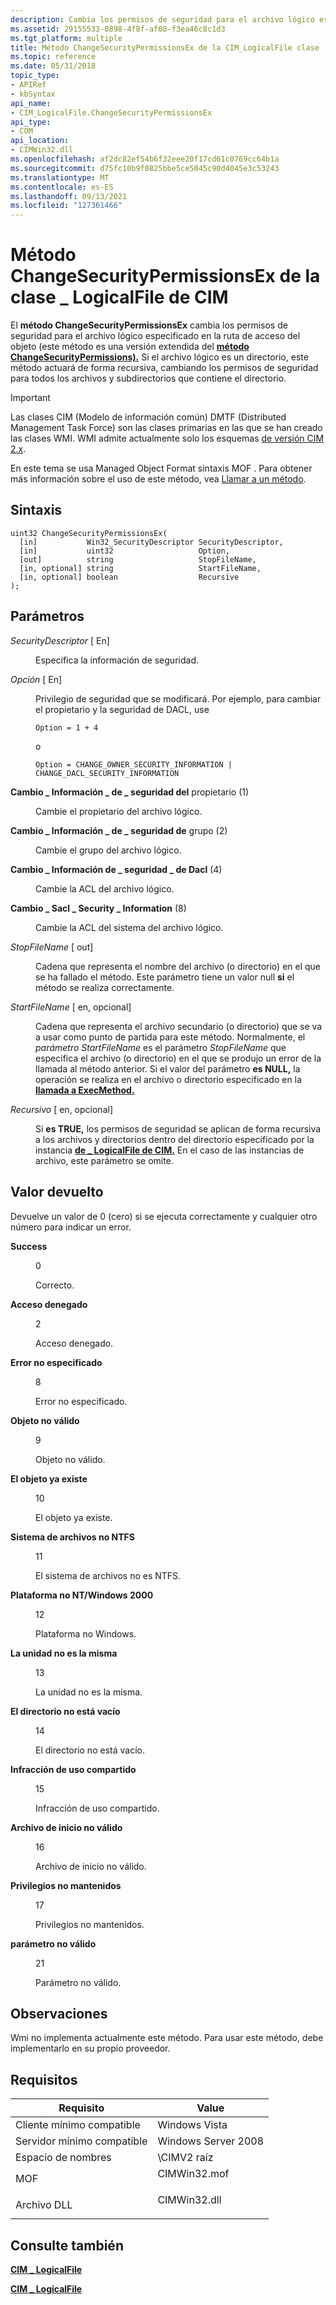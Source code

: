 ```yaml
---
description: Cambia los permisos de seguridad para el archivo lógico especificado en la ruta de acceso del objeto (este método es una versión extendida del método ChangeSecurityPermissions).
ms.assetid: 29155533-0898-4f8f-af08-f3ea46c8c1d3
ms.tgt_platform: multiple
title: Método ChangeSecurityPermissionsEx de la CIM_LogicalFile clase
ms.topic: reference
ms.date: 05/31/2018
topic_type:
- APIRef
- kbSyntax
api_name:
- CIM_LogicalFile.ChangeSecurityPermissionsEx
api_type:
- COM
api_location:
- CIMWin32.dll
ms.openlocfilehash: af2dc82ef54b6f32eee20f17cd61c0769cc64b1a
ms.sourcegitcommit: d75fc10b9f0825bbe5ce5045c90d4045e3c53243
ms.translationtype: MT
ms.contentlocale: es-ES
ms.lasthandoff: 09/13/2021
ms.locfileid: "127361466"
---
```

# <a name="changesecuritypermissionsex-method-of-the-cim_logicalfile-class"></a>Método ChangeSecurityPermissionsEx de la clase \_ LogicalFile de CIM

El **método ChangeSecurityPermissionsEx** cambia los permisos de seguridad para el archivo lógico especificado en la ruta de acceso del objeto (este método es una versión extendida del [**método ChangeSecurityPermissions).**](changesecuritypermissions-method-in-class-cim-logicalfile.md) Si el archivo lógico es un directorio, este método actuará de forma recursiva, cambiando los permisos de seguridad para todos los archivos y subdirectorios que contiene el directorio.

> [!IMPORTANT]
> Las clases CIM (Modelo de información común) DMTF (Distributed Management Task Force) son las clases primarias en las que se han creado las clases WMI. WMI admite actualmente solo los esquemas [de versión CIM 2.x](https://dmtf.org/standards/cim/schemas).

 

En este tema se usa Managed Object Format sintaxis MOF . Para obtener más información sobre el uso de este método, vea [Llamar a un método](/windows/desktop/WmiSdk/calling-a-method).

## <a name="syntax"></a>Sintaxis


```mof
uint32 ChangeSecurityPermissionsEx(
  [in]           Win32_SecurityDescriptor SecurityDescriptor,
  [in]           uint32                   Option,
  [out]          string                   StopFileName,
  [in, optional] string                   StartFileName,
  [in, optional] boolean                  Recursive
);
```



## <a name="parameters"></a>Parámetros

<dl> <dt>

*SecurityDescriptor* \[ En\]
</dt> <dd>

Especifica la información de seguridad.

</dd> <dt>

*Opción* \[ En\]
</dt> <dd>

Privilegio de seguridad que se modificará. Por ejemplo, para cambiar el propietario y la seguridad de DACL, use

`Option = 1 + 4`

o

`Option = CHANGE_OWNER_SECURITY_INFORMATION | CHANGE_DACL_SECURITY_INFORMATION`

<dt>

<span id="Change_Owner_Security_Information"></span><span id="change_owner_security_information"></span><span id="CHANGE_OWNER_SECURITY_INFORMATION"></span>

<span id="Change_Owner_Security_Information"></span><span id="change_owner_security_information"></span><span id="CHANGE_OWNER_SECURITY_INFORMATION"></span>**Cambio \_ Información \_ de \_ seguridad del** propietario (1)


</dt> <dd>

Cambie el propietario del archivo lógico.

</dd> <dt>

<span id="Change_Group_Security_Information"></span><span id="change_group_security_information"></span><span id="CHANGE_GROUP_SECURITY_INFORMATION"></span>

<span id="Change_Group_Security_Information"></span><span id="change_group_security_information"></span><span id="CHANGE_GROUP_SECURITY_INFORMATION"></span>**Cambio \_ Información \_ de \_ seguridad de** grupo (2)


</dt> <dd>

Cambie el grupo del archivo lógico.

</dd> <dt>

<span id="Change_Dacl_Security_Information"></span><span id="change_dacl_security_information"></span><span id="CHANGE_DACL_SECURITY_INFORMATION"></span>

<span id="Change_Dacl_Security_Information"></span><span id="change_dacl_security_information"></span><span id="CHANGE_DACL_SECURITY_INFORMATION"></span>**Cambio \_ Información de \_ seguridad \_ de Dacl** (4)


</dt> <dd>

Cambie la ACL del archivo lógico.

</dd> <dt>

<span id="Change_Sacl_Security_Information"></span><span id="change_sacl_security_information"></span><span id="CHANGE_SACL_SECURITY_INFORMATION"></span>

<span id="Change_Sacl_Security_Information"></span><span id="change_sacl_security_information"></span><span id="CHANGE_SACL_SECURITY_INFORMATION"></span>**Cambio \_ Sacl \_ Security \_ Information** (8)


</dt> <dd>

Cambie la ACL del sistema del archivo lógico.

</dd> </dl> </dd> <dt>

*StopFileName* \[ out\]
</dt> <dd>

Cadena que representa el nombre del archivo (o directorio) en el que se ha fallado el método. Este parámetro tiene un valor null **si** el método se realiza correctamente.

</dd> <dt>

*StartFileName* \[ en, opcional\]
</dt> <dd>

Cadena que representa el archivo secundario (o directorio) que se va a usar como punto de partida para este método. Normalmente, el *parámetro StartFileName* es el parámetro *StopFileName* que especifica el archivo (o directorio) en el que se produjo un error de la llamada al método anterior. Si el valor del parámetro **es NULL,** la operación se realiza en el archivo o directorio especificado en la [**llamada a ExecMethod.**](/windows/desktop/WmiSdk/swbemservices-execmethod)

</dd> <dt>

*Recursivo* \[ en, opcional\]
</dt> <dd>

Si **es TRUE,** los permisos de seguridad se aplican de forma recursiva a los archivos y directorios dentro del directorio especificado por la instancia [**de \_ LogicalFile de CIM.**](cim-logicalfile.md) En el caso de las instancias de archivo, este parámetro se omite.

</dd> </dl>

## <a name="return-value"></a>Valor devuelto

Devuelve un valor de 0 (cero) si se ejecuta correctamente y cualquier otro número para indicar un error.

<dl> <dt>

**Success**
</dt> <dd>

0

Correcto.

</dd> <dt>

**Acceso denegado**
</dt> <dd>

2

Acceso denegado.

</dd> <dt>

**Error no especificado**
</dt> <dd>

8

Error no especificado.

</dd> <dt>

**Objeto no válido**
</dt> <dd>

9

Objeto no válido.

</dd> <dt>

**El objeto ya existe**
</dt> <dd>

10

El objeto ya existe.

</dd> <dt>

**Sistema de archivos no NTFS**
</dt> <dd>

11

El sistema de archivos no es NTFS.

</dd> <dt>

**Plataforma no NT/Windows 2000**
</dt> <dd>

12

Plataforma no Windows.

</dd> <dt>

**La unidad no es la misma**
</dt> <dd>

13

La unidad no es la misma.

</dd> <dt>

**El directorio no está vacío**
</dt> <dd>

14

El directorio no está vacío.

</dd> <dt>

**Infracción de uso compartido**
</dt> <dd>

15

Infracción de uso compartido.

</dd> <dt>

**Archivo de inicio no válido**
</dt> <dd>

16

Archivo de inicio no válido.

</dd> <dt>

**Privilegios no mantenidos**
</dt> <dd>

17

Privilegios no mantenidos.

</dd> <dt>

**parámetro no válido**
</dt> <dd>

21

Parámetro no válido.

</dd> </dl>

## <a name="remarks"></a>Observaciones

Wmi no implementa actualmente este método. Para usar este método, debe implementarlo en su propio proveedor.

## <a name="requirements"></a>Requisitos



| Requisito | Value |
|-------------------------------------|-----------------------------------------------------------------------------------------|
| Cliente mínimo compatible<br/> | Windows Vista<br/>                                                                |
| Servidor mínimo compatible<br/> | Windows Server 2008<br/>                                                          |
| Espacio de nombres<br/>                | \\CIMV2 raíz<br/>                                                                  |
| MOF<br/>                      | <dl> <dt>CIMWin32.mof</dt> </dl> |
| Archivo DLL<br/>                      | <dl> <dt>CIMWin32.dll</dt> </dl> |



## <a name="see-also"></a>Consulte también

<dl> <dt>

[**CIM \_ LogicalFile**](changesecuritypermissionsex-method-in-class-cim-logicalfile.md)
</dt> <dt>

[**CIM \_ LogicalFile**](cim-logicalfile.md)
</dt> </dl>

 

